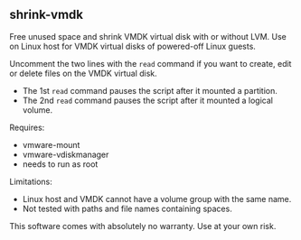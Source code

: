 ## shrink-vmdk

Free unused space and shrink VMDK virtual disk with or without LVM.
Use on Linux host for VMDK virtual disks of powered-off Linux guests.

Uncomment the two lines with the `read` command if you want to create,
edit or delete files on the VMDK virtual disk.
- The 1st `read` command pauses the script after it mounted a partition.
- The 2nd `read` command pauses the script after it mounted a logical volume.

Requires:
- vmware-mount
- vmware-vdiskmanager
- needs to run as root

Limitations:
- Linux host and VMDK cannot have a volume group with the same name.
- Not tested with paths and file names containing spaces.

This software comes with absolutely no warranty. Use at your own risk.
